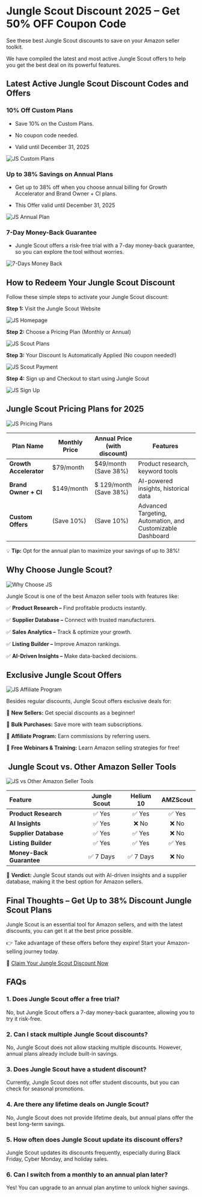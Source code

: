 # Jungle Scout Discount 2025 – Get 50% OFF Coupon Code

See these best Jungle Scout discounts to save on your Amazon seller toolkit.

We have compiled the latest and most active Jungle Scout offers to help you get the best deal on its powerful features.

## Latest Active Jungle Scout Discount Codes and Offers

### 10% Off Custom Plans

*   Save 10% on the Custom Plans.
    
*   No coupon code needed.
    
*   Valid until December 31, 2025
    

![JS Custom Plans](https://github.com/fba-amazon/Jungle-Scout-Discount/blob/main/Img/1%20Jungle%20Scout%20Custom%20Plan.png)

### Up to 38% Savings on Annual Plans

*   Get up to 38% off when you choose annual billing for Growth Accelerator and Brand Owner + CI plans. 
    
*   This Offer valid until December 31, 2025
    

![JS Annual Plan](https://github.com/fba-amazon/Jungle-Scout-Discount/blob/main/Img/2%20Jungle%20Scout%20Annual%20Plan.png)

### 7-Day Money-Back Guarantee

*   Jungle Scout offers a risk-free trial with a 7-day money-back guarantee, so you can explore the tool without worries.
    

![7-Days Money Back](https://github.com/fba-amazon/Jungle-Scout-Discount/blob/main/Img/3%20Jungle%20Scout%20Money%20Back.png)

## How to Redeem Your Jungle Scout Discount

Follow these simple steps to activate your Jungle Scout discount:

**Step 1:** Visit the Jungle Scout Website

![JS Homepage](https://github.com/fba-amazon/Jungle-Scout-Discount/blob/main/Img/8%20Jungle%20Scout%20Homepage.png)

**Step 2:** Choose a Pricing Plan (Monthly or Annual)

![JS Scout Plans](https://github.com/fba-amazon/Jungle-Scout-Discount/blob/main/Img/9%20Jungle%20Scout%20Pricing%20Plan.png)

**Step 3:** Your Discount Is Automatically Applied (No coupon needed!)

![JS Scout Payment](https://github.com/fba-amazon/Jungle-Scout-Discount/blob/main/Img/10%20Jungle%20Scout%20Payment.png)

**Step 4:** Sign up and Checkout to start using Jungle Scout

![JS Sign Up](https://github.com/fba-amazon/Jungle-Scout-Discount/blob/main/Img/11%20Jungle%20Scout%20Sign%20Up.png)

## Jungle Scout Pricing Plans for 2025

![JS Pricing Plans](https://github.com/fba-amazon/Jungle-Scout-Discount/blob/main/Img/4%20Jungle%20Scout%20Pricing%20Plan.png)

  

| **Plan Name** | **Monthly Price** | **Annual Price (with discount)** | **Features** |
| --- | --- | --- | --- |
| **Growth Accelerator** | $79/month | $49/month (Save 38%) | Product research, keyword tools |
| **Brand Owner + CI** | $149/month | $ 129/month (Save 38%) | AI-powered insights, historical data |
| **Custom Offers** | (Save 10%) | (Save 10%) | Advanced Targeting, Automation, and Customizable Dashboard |

💡 **Tip:** Opt for the annual plan to maximize your savings of up to 38%!

## Why Choose Jungle Scout?

![Why Choose JS](https://github.com/fba-amazon/Jungle-Scout-Discount/blob/main/Img/5%20Why%20Choose%20Jungle%20Scout.png)

Jungle Scout is one of the best Amazon seller tools with features like:

✅ **Product Research –** Find profitable products instantly.

✅ **Supplier Database –** Connect with trusted manufacturers.

✅ **Sales Analytics –** Track & optimize your growth.

✅ **Listing Builder –** Improve Amazon rankings.

✅ **AI-Driven Insights –** Make data-backed decisions.

## Exclusive Jungle Scout Offers

![JS Affiliate Program](https://github.com/fba-amazon/Jungle-Scout-Discount/blob/main/Img/6%20Affiliate%20Program.png)

Besides regular discounts, Jungle Scout offers exclusive deals for:

🔹 **New Sellers:** Get special discounts as a beginner!

🔹 **Bulk Purchases:** Save more with team subscriptions.

🔹 **Affiliate Program:** Earn commissions by referring users.

🔹 **Free Webinars & Training:** Learn Amazon selling strategies for free!

  

##  Jungle Scout vs. Other Amazon Seller Tools

![JS vs Other Amazon Seller Tools](https://github.com/fba-amazon/Jungle-Scout-Discount/blob/main/Img/7%20Jungle%20Scout%20vs%20Other%20Tools.png)

| **Feature** | **Jungle Scout** | **Helium 10** | **AMZScout** |
| :--- | :---: | :---: | :---: |
| **Product Research** | ✅ Yes | ✅ Yes | ✅ Yes |
| **AI Insights** | ✅ Yes | ❌ No | ❌ No |
| **Supplier Database** | ✅ Yes | ✅ Yes | ❌ No |
| **Listing Builder** | ✅ Yes | ✅ Yes | ✅ Yes |
| **Money-Back Guarantee** | ✅ 7 Days | ✅ 7 Days | ❌ No |

🔹 **Verdict:** Jungle Scout stands out with AI-driven insights and a supplier database, making it the best option for Amazon sellers.

  

## Final Thoughts – Get Up to 38% Discount Jungle Scout Plans

Jungle Scout is an essential tool for Amazon sellers, and with the latest discounts, you can get it at the best price possible.

👉 Take advantage of these offers before they expire! Start your Amazon-selling journey today.

🔗 [Claim Your Jungle Scout Discount Now](https://www.junglescout.com/)

## FAQs

### 1\. Does Jungle Scout offer a free trial?

No, but Jungle Scout offers a 7-day money-back guarantee, allowing you to try it risk-free.

### 2\. Can I stack multiple Jungle Scout discounts?

No, Jungle Scout does not allow stacking multiple discounts. However, annual plans already include built-in savings.

### 3\. Does Jungle Scout have a student discount?

Currently, Jungle Scout does not offer student discounts, but you can check for seasonal promotions.

### 4\. Are there any lifetime deals on Jungle Scout?

No, Jungle Scout does not provide lifetime deals, but annual plans offer the best long-term savings.

### 5\. How often does Jungle Scout update its discount offers?

Jungle Scout updates its discounts frequently, especially during Black Friday, Cyber Monday, and holiday sales.

### 6\. Can I switch from a monthly to an annual plan later?

Yes! You can upgrade to an annual plan anytime to unlock higher savings.
